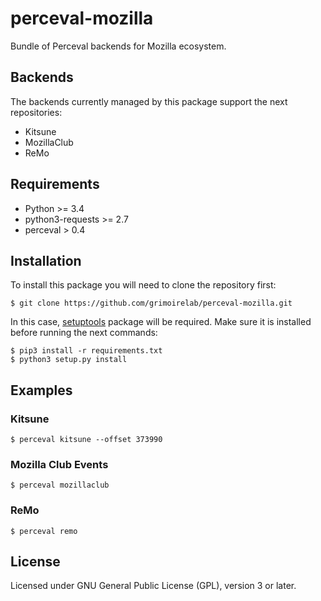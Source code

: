 # perceval-mozilla

Bundle of Perceval backends for Mozilla ecosystem.

## Backends

The backends currently managed by this package support the next repositories:

* Kitsune
* MozillaClub
* ReMo

## Requirements

* Python >= 3.4
* python3-requests >= 2.7
* perceval > 0.4

## Installation

To install this package you will need to clone the repository first:

```
$ git clone https://github.com/grimoirelab/perceval-mozilla.git
```

In this case, [setuptools](http://setuptools.readthedocs.io/en/latest/) package will be required.
Make sure it is installed before running the next commands:

```
$ pip3 install -r requirements.txt
$ python3 setup.py install
```

## Examples

### Kitsune

```
$ perceval kitsune --offset 373990
```

### Mozilla Club Events

```
$ perceval mozillaclub
```

### ReMo
```
$ perceval remo
```

## License

Licensed under GNU General Public License (GPL), version 3 or later.
